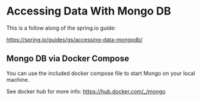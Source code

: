 # Accessing Data With Mongo DB

This is a follow along of the spring.io guide:

https://spring.io/guides/gs/accessing-data-mongodb/

## Mongo DB via Docker Compose

You can use the included docker compose file to start Mongo on your local machine.

See docker hub for more info:
https://hub.docker.com/_/mongo

